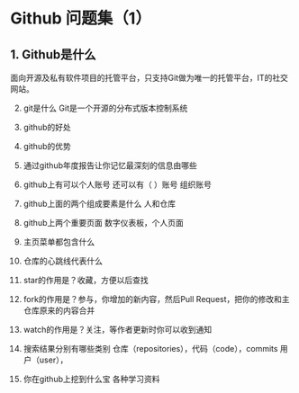 # Github 问题集（1）
## 1.	Github是什么 
面向开源及私有软件项目的托管平台，只支持Git做为唯一的托管平台，IT的社交网站。

2.	git是什么 Git是一个开源的分布式版本控制系统
3.	github的好处

4.	github的优势 
5.	通过github年度报告让你记忆最深刻的信息由哪些
6.	github上有可以个人账号 还可以有（ ）账号
组织账号
7.	github上面的两个组成要素是什么
人和仓库
8.	github上两个重要页面 数字仪表板，个人页面
9.	主页菜单都包含什么
10.	仓库的心跳线代表什么
11.	star的作用是？收藏，方便以后查找
12.	fork的作用是？参与，你增加的新内容，然后Pull Request，把你的修改和主仓库原来的内容合并
13.	watch的作用是？关注，等作者更新时你可以收到通知
14.	搜索结果分别有哪些类别 仓库（repositories），代码（code），commits
用户（user），
15.	你在github上挖到什么宝  各种学习资料
